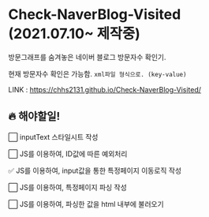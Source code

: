 # Check-NaverBlog-Visited (2021.07.10~ 제작중)
방문그래프를 숨겨놓은 네이버 블로그 방문자수 확인기.

현재 방문자수 확인은 가능함. `xml파일 형식으로. (key-value)`
  
  LINK : https://chhs2131.github.io/Check-NaverBlog-Visited/
  
  
  
  

## 🔥 해야할일!

⬜ inputText 스타일시트 작성

⬜ JS를 이용하여, ID값에 따른 예외처리

✅ JS를 이용하여, input값을 통한 특정페이지 이동로직 작성

⬜ JS를 이용하여, 특정페이지 파싱 작성

⬜ JS를 이용하여, 파싱한 값을 html 내부에 불러오기

